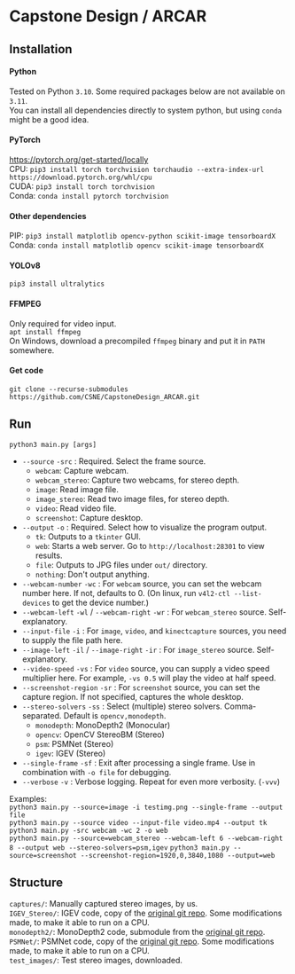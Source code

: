 # Capstone Design / ARCAR

## Installation
#### Python
Tested on Python `3.10`. Some required packages below are not available on `3.11`.  
You can install all dependencies directly to system python, but using `conda` might be a good idea.
#### PyTorch
https://pytorch.org/get-started/locally  
CPU: `pip3 install torch torchvision torchaudio --extra-index-url https://download.pytorch.org/whl/cpu`  
CUDA: `pip3 install torch torchvision`  
Conda: `conda install pytorch torchvision`
#### Other dependencies
PIP: `pip3 install matplotlib opencv-python scikit-image tensorboardX`  
Conda: `conda install matplotlib opencv scikit-image tensorboardX`  
#### YOLOv8
`pip3 install ultralytics`
#### FFMPEG
Only required for video input.  
`apt install ffmpeg`  
On Windows, download a precompiled `ffmpeg` binary and put it in `PATH` somewhere.
#### Get code
`git clone --recurse-submodules https://github.com/CSNE/CapstoneDesign_ARCAR.git`

## Run
`python3 main.py [args]`  
- `--source` `-src` : Required. Select the frame source. 
    - `webcam`: Capture webcam.
    - `webcam_stereo`: Capture two webcams, for stereo depth.
    - `image`: Read image file.
    - `image_stereo`: Read two image files, for stereo depth.
    - `video`: Read video file.
    - `screenshot`: Capture desktop.
- `--output` `-o` : Required. Select how to visualize the program output.
    - `tk`: Outputs to a `tkinter` GUI.
    - `web`: Starts a web server. Go to `http://localhost:28301` to view results.
    - `file`: Outputs to JPG files under `out/` directory.
    - `nothing`: Don't output anything.
- `--webcam-number` `-wc` : For `webcam` source, you can set the webcam number here. If not, defaults to 0. (On linux, run `v4l2-ctl --list-devices` to get the device number.)
- `--webcam-left` `-wl` / `--webcam-right` `-wr` : For `webcam_stereo` source. Self-explanatory.
- `--input-file` `-i` : For `image`, `video`, and `kinectcapture` sources, you need to supply the file path here.
- `--image-left` `-il` / `--image-right` `-ir` : For `image_stereo` source. Self-explanatory.
- `--video-speed` `-vs` : For `video` source, you can supply a video speed multiplier here. For example, `-vs 0.5` will play the video at half speed.
- `--screenshot-region` `-sr` : For `screenshot` source, you can set the capture region. If not specified, captures the whole desktop.
- `--stereo-solvers` `-ss` : Select (multiple) stereo solvers. Comma-separated. Default is `opencv,monodepth`.
    - `monodepth`: MonoDepth2 (Monocular)
    - `opencv`: OpenCV StereoBM (Stereo)
    - `psm`: PSMNet (Stereo)
    - `igev`: IGEV (Stereo)
- `--single-frame` `-sf` : Exit after processing a single frame. Use in combination with `-o file` for debugging.
- `--verbose` `-v` : Verbose logging. Repeat for even more verbosity. (`-vvv`)

Examples:  
`python3 main.py --source=image -i testimg.png --single-frame --output file`  
`python3 main.py --source video --input-file video.mp4 --output tk`  
`python3 main.py -src webcam -wc 2 -o web`  
`python3 main.py --source=webcam_stereo --webcam-left 6 --webcam-right 8 --output web --stereo-solvers=psm,igev`
`python3 main.py --source=screenshot --screenshot-region=1920,0,3840,1080 --output=web`  

## Structure
`captures/`: Manually captured stereo images, by us.  
`IGEV_Stereo/`: IGEV code, copy of the [original git repo](https://github.com/gangweiX/IGEV). Some modifications made, to make it able to run on a CPU.  
`monodepth2/`: MonoDepth2 code, submodule from the [original git repo](https://github.com/nianticlabs/monodepth2).  
`PSMNet/`: PSMNet code, copy of the [original git repo](https://github.com/JiaRenChang/PSMNet). Some modifications made, to make it able to run on a CPU.  
`test_images/`: Test stereo images, downloaded.  
